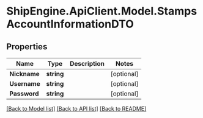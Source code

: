 # ShipEngine.ApiClient.Model.StampsAccountInformationDTO
## Properties

Name | Type | Description | Notes
------------ | ------------- | ------------- | -------------
**Nickname** | **string** |  | [optional] 
**Username** | **string** |  | [optional] 
**Password** | **string** |  | [optional] 

[[Back to Model list]](../README.md#documentation-for-models) [[Back to API list]](../README.md#documentation-for-api-endpoints) [[Back to README]](../README.md)

